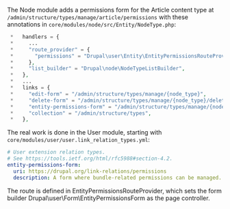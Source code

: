 The Node module adds a permissions form for the Article content type at `/admin/structure/types/manage/article/permissions` with these annotations in `core/modules/node/src/Entity/NodeType.php`:

```php
 *   handlers = {
 *     ...
 *     "route_provider" = {
 *       "permissions" = "Drupal\user\Entity\EntityPermissionsRouteProvider",
 *     },
 *     "list_builder" = "Drupal\node\NodeTypeListBuilder",
 *   },
 *   ...
 *   links = {
 *     "edit-form" = "/admin/structure/types/manage/{node_type}",
 *     "delete-form" = "/admin/structure/types/manage/{node_type}/delete",
 *     "entity-permissions-form" = "/admin/structure/types/manage/{node_type}/permissions",
 *     "collection" = "/admin/structure/types",
 *   },
```

The real work is done in the User module, starting with `core/modules/user/user.link_relation_types.yml`:

```yaml
# User extension relation types.
# See https://tools.ietf.org/html/rfc5988#section-4.2.
entity-permissions-form:
  uri: https://drupal.org/link-relations/permissions
  description: A form where bundle-related permissions can be managed.
```

The route is defined in EntityPermissionsRouteProvider, which sets the form builder Drupal\\user\\Form\\EntityPermissionsForm as the page controller.